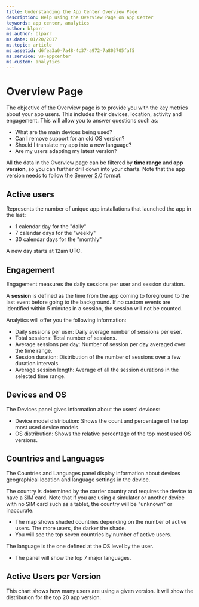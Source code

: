 ```yaml
---
title: Understanding the App Center Overview Page
description: Help using the Overview Page on App Center
keywords: app center, analytics
author: blparr
ms.author: blparr
ms.date: 01/20/2017
ms.topic: article
ms.assetid: d6fea3a0-7a48-4c37-a972-7a803705faf5
ms.service: vs-appcenter
ms.custom: analytics
---
```


# Overview Page

The objective of the Overview page is to provide you with the key metrics about your app users. This includes their devices, location, activity and engagement. This will allow you to answer questions such as:

- What are the main devices being used?
- Can I remove support for an old OS version?
- Should I translate my app into a new language?
- Are my users adapting my latest version?

All the data in the Overview page can be filtered by **time range** and **app version**, so you can further drill down into your charts. Note that the app version needs to follow the [Semver 2.0](http://semver.org/spec/v2.0.0.html) format.

## Active users

Represents the number of unique app installations that launched the app in the last:

- 1 calendar day for the "daily"
- 7 calendar days for the "weekly"
- 30 calendar days for the "monthly"

A new day starts at 12am UTC.

## Engagement

Engagement measures the daily sessions per user and session duration.

A **session** is defined as the time from the app coming to foreground to the last event before going to the background. If no custom events are identified within 5 minutes in a session, the session will not be counted.

Analytics will offer you the following information:

- Daily sessions per user: Daily average number of sessions per user.
- Total sessions: Total number of sessions.
- Average sessions per day: Number of session per day averaged over the time range.
- Session duration: Distribution of the number of sessions over a few duration intervals.
- Average session length: Average of all the session durations in the selected time range.

## Devices and OS

The Devices panel gives information about the users' devices:

- Device model distribution: Shows the count and percentage of the top most used device models. 
- OS distribution: Shows the relative percentage of the top most used OS versions.

## Countries and Languages

The Countries and Languages panel display information about devices geographical location and language settings in the device.

The country is determined by the carrier country and requires the device to have a SIM card. Note that if you are using a simulator or another device with no SIM card such as a tablet, the country will be "unknown" or inaccurate.

- The map shows shaded countries depending on the number of active users. The more users, the darker the shade.
- You will see the top seven countries by number of active users.

The language is the one defined at the OS level by the user.

- The panel will show the top 7 major languages.

## Active Users per Version

This chart shows how many users are using a given version. It will show the distribution for the top 20 app version.
